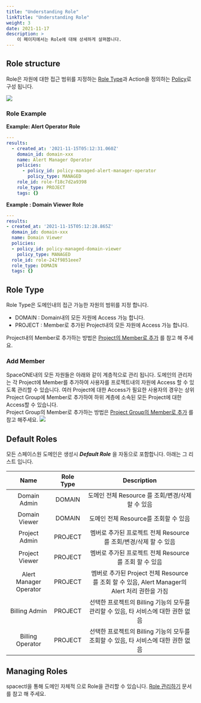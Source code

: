 ```yaml
---
title: "Understanding Role"
linkTitle: "Understanding Role"
weight: 3
date: 2021-11-17
description: >
    이 페이지에서는 Role에 대해 상세하게 살펴봅니다.
---
```



## Role structure
Role은 자원에 대한 접근 범위를 지정하는 [Role Type](/ko/docs/concepts/rbac/understanding-role/#role-type)과 Action을 정의하는 [Policy](/ko/docs/concepts/rbac/understanding-policy/)로 구성 됩니다.

![](/ko/docs/concepts/rbac/rbac_img/understanding_role_img01.png)

### Role Example

**Example: Alert Operator Role**

~~~yaml
---
results:
  - created_at: '2021-11-15T05:12:31.060Z'
    domain_id: domain-xxx
    name: Alert Manager Operator
    policies:
      - policy_id: policy-managed-alert-manager-operator
        policy_type: MANAGED
    role_id: role-f18c7d2a9398
    role_type: PROJECT
    tags: {}
~~~
**Example : Domain Viewer Role**

~~~yaml
---
results:
- created_at: '2021-11-15T05:12:28.865Z'
  domain_id: domain-xxx
  name: Domain Viewer
  policies:
  - policy_id: policy-managed-domain-viewer
    policy_type: MANAGED
  role_id: role-242f9851eee7
  role_type: DOMAIN
  tags: {}
~~~


## Role Type

Role Type은 도메인내의 접근 가능한 자원의 범위를 지정 합니다. 
- DOMAIN : Domain내의 모든 자원에 Access 가능 합니다. 
- PROJECT : Member로 추가된 Project내의 모든 자원에 Access 가능 합니다.

Project내의 Member로 추가하는 방법은 [Project의 Member로 추가](/ko/docs/guides/user_guide/project/project_management/) 를 참고 해 주세요.

### Add Member

SpaceONE내의 모든 자원들은 아래와 같이 계층적으로 관리 됩니다. 
도메인의 관리자는 각 Project에 Member를 추가하여 사용자를 프로젝트내의 자원에 Access 할 수 있도록 관리할 수 있습니다.
여러 Project에 대한 Access가 필요한 사용자의 경우는 상위 Project Group에 Member로 추가하여 하위 계층에 소속된 모든 Project에 대한 Access할 수 있습니다.  
Project Group의 Member로 추가하는 방법은 [Project Group의 Member로 추가](/ko/docs/guides/user_guide/project/project_group_management/) 를 참고 해주세요. 
![](/ko/docs/concepts/rbac/rbac_img/rbac_concept_img03.png)


## Default Roles

모든 스페이스원 도메인은 생성시 _**Default Role**_ 을 자동으로 포함합니다. 아래는 그 리스트 입니다. 

|          Name          | Role Type |                               Description                               |
|:----------------------:|:---------:|:-----------------------------------------------------------------------:|
|      Domain Admin      |  DOMAIN   |                    도메인 전체 Resource 를 조회/변경/삭제 할 수 있음                    |
|     Domain Viewer      |  DOMAIN   |                        도메인 전체 Resource를 조회할 수 있음                        |
|     Project Admin      |  PROJECT  |               멤버로 추가된 프로젝트 전체 Resource 를 조회/변경/삭제 할 수 있음                |
|     Project Viewer     |  PROJECT  |                  멤버로 추가된 프로젝트 전체 Resource 를 조회 할 수 있음                   |
| Alert Manager Operator |  PROJECT  | 멤버로 추가된 Project 전체 Resource 를 조회 할 수 있음, Alert Manager의 Alert 처리 권한을 가짐 |
|     Billing Admin      |  PROJECT  |           선택한 프로젝트의 Billing 기능의 모두를 관리할 수 있음, 타 서비스에 대한 권한 없음           |
|    Billing Operator    |  PROJECT  |           선택한 프로젝트의 Billing 기능의 모두를 조회할 수 있음, 타 서비스에 대한 권한 없음           |

## Managing Roles

spacectl을 통해 도메인 자체적 으로 Role을 관리할 수 있습니다.
[Role 관리하기](/ko/docs/guides/spaceone_cli/managing_role_policy/) 문서를 참고 해 주세요.




